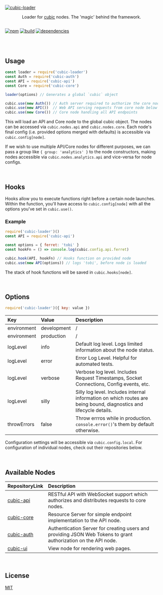 [![cubic-loader](https://i.imgur.com/WmDobC0.png)](https://github.com/nexus-devs/cubic-loader)

<p align='center'>Loader for <a href='https://github.com/nexus-devs/cubic'>cubic</a> nodes. The 'magic' behind the framework.</p>

##

[![npm](https://img.shields.io/npm/v/cubic-loader.svg)](https://npmjs.org/cubic-loader)
[![build](https://ci.nexus-stats.com/api/badges/cubic-js/cubic-loader/status.svg)](https://ci.nexus-stats.com/cubic-js/cubic-loader)
[![dependencies](https://david-dm.org/cubic-js/cubic-loader.svg)](https://david-dm.org/cubic-js/cubic-loader)

<br>
<br>

## Usage

```javascript
const loader = require('cubic-loader')
const Auth = require('cubic-auth')
const API = require('cubic-api')
const Core = require('cubic-core')

loader(options) // Generates a global `cubic` object

cubic.use(new Auth()) // Auth server required to authorize the core node to respond to API requests
cubic.use(new API())  // Web API serving requests from core node below
cubic.use(new Core()) // Core node handling all API endpoints
```
This will load an API and Core node to the global cubic object. The nodes can
be accessed via `cubic.nodes.api` and `cubic.nodes.core`. Each node's final
config (i.e. provided options merged with defaults) is accessible via
`cubic.config[node]`.

If we wish to use multiple API/Core nodes for different purposes, we can pass
a group like `{ group: 'analytics' }` to the node constructors, making nodes
accessible via `cubic.nodes.analytics.api` and vice-versa for node configs.

<br>

## Hooks
Hooks allow you to execute functions right before a certain node launches. Within the function, you'll have access to `cubic.config[node]` with all the options you've set in `cubic.use()`.

### Example
```javascript
require('cubic-loader')()
const API = require('cubic-api')

const options = { ferret: 'tobi' }
const hookFn = () => console.log(cubic.config.api.ferret)

cubic.hook(API, hookFn) // Hooks function on provided node
cubic.use(new API(options)) // logs 'tobi', before node is loaded
```
The stack of hook functions will be saved in `cubic.hooks[node]`.

<br>

## Options
```javascript
require('cubic-loader')({ key: value })
```

| Key           | Value         | Description   |
|:------------- |:------------- |:------------- |
| environment   | development   | / |
| environment   | production    | / |
| logLevel      | info          | Default log level. Logs limited information about the node status. |
| logLevel      | error         | Error Log Level. Helpful for automated tests. |
| logLevel      | verbose       | Verbose log level. Includes Request Timestamps, Socket Connections, Config events, etc. |
| logLevel      | silly         | Silly log level. Includes internal information on which routes are being bound, diagnostics and lifecycle details. |
| throwErrors   | false         | Throw errros while in production. `console.error()`'s them by default otherwise.

Configuration settings will be accessible via `cubic.config.local`. For configuration of individual nodes, check out their repositories below.

<br>

## Available Nodes
| RepositoryLink          | Description   |
|:------------- |:------------- |
| [cubic-api](https://github.com/nexus-devs/cubic-api) | RESTful API with WebSocket support which authorizes and distributes requests to core nodes. |
| [cubic-core](https://github.com/nexus-devs/cubic-core) | Resource Server for simple endpoint implementation to the API node. |
| [cubic-auth](https://github.com/nexus-devs/cubic-auth) | Authentication Server for creating users and providing JSON Web Tokens to grant authorization on the API node.
| [cubic-ui](https://github.com/nexus-devs/cubic-ui) | View node for rendering web pages.

<br>

## License
[MIT](/LICENSE)
